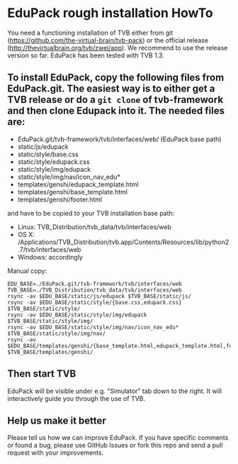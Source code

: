 # EduPack rough installation HowTo

You need a functioning installation of TVB either from git (https://github.com/the-virtual-brain/tvb-pack) or the official release (http://thevirtualbrain.org/tvb/zwei/app). We recommend to use the release version so far. EduPack has been tested with TVB 1.3.

## To install EduPack, copy the following files from EduPack.git. The easiest way is to either get a TVB release or do a `git clone` of tvb-framework and then clone Edupack into it. The needed files are:

* EduPack.git/tvb-framework/tvb/interfaces/web/ (EduPack base path)
 * static/js/edupack
 * static/style/base.css
 * static/style/edupack.css
 * static/style/img/edupack
 * static/style/img/nav/icon_nav_edu*
 * templates/genshi/edupack_template.html
 * templates/genshi/base_template.html
 * templates/genshi/footer.html

and have to be copied to your TVB installation base path:

* Linux: TVB_Distribution/tvb_data/tvb/interfaces/web
* OS X: /Applications/TVB_Distribution/tvb.app/Contents/Resources/lib/python2.7/tvb/interfaces/web
* Windows: accordingly

Manual copy:

```
EDU_BASE=./EduPack.git/tvb-framework/tvb/interfaces/web
TVB_BASE=./TVB_Distribution/tvb_data/tvb/interfaces/web
rsync -av $EDU_BASE/static/js/edupack $TVB_BASE/static/js/
rsync -av $EDU_BASE/static/style/{base.css,edupack.css} $TVB_BASE/static/style/
rsync -av $EDU_BASE/static/style/img/edupack $TVB_BASE/static/style/img/
rsync -av $EDU_BASE/static/style/img/nav/icon_nav_edu* $TVB_BASE/static/style/img/nav/
rsync -av $EDU_BASE/templates/genshi/{base_template.html,edupack_template.html,footer.html} $TVB_BASE/templates/genshi/
```

## Then start TVB

EduPack will be visible under e.g. "Simulator" tab down to the right. It will interactively guide you through the use of TVB.

## Help us make it better

Please tell us how we can improve EduPack. If you have specific comments or found a bug, please use GitHub Issues or fork this repo and send a pull request with your improvements.
